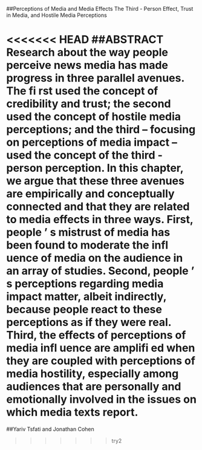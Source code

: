 ##Perceptions of Media and Media Effects
 The Third - Person Effect, Trust in Media,
and Hostile Media Perceptions 

<<<<<<< HEAD
##ABSTRACT
 Research about the way people perceive news media has made progress in
three parallel avenues. The fi rst used the concept of credibility and trust; the
second used the concept of hostile media perceptions; and the third – focusing
on perceptions of media impact – used the concept of the third - person perception. In this chapter, we argue that these three avenues are empirically and
conceptually connected and that they are related to media effects in three ways.
First, people ’ s mistrust of media has been found to moderate the infl uence of
media on the audience in an array of studies. Second, people ’ s perceptions
regarding media impact matter, albeit indirectly, because people react to these
perceptions as if they were real. Third, the effects of perceptions of media
infl uence are amplifi ed when they are coupled with perceptions of media hostility, especially among audiences that are personally and emotionally involved
in the issues on which media texts report. 
=======
##Yariv Tsfati and Jonathan Cohen 
>>>>>>> try2
